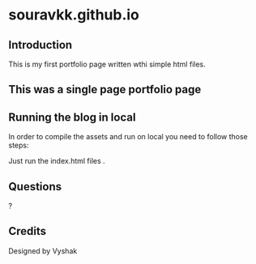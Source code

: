 # souravkk.github.io
## Introduction

This is my first portfolio page written wthi simple html files.
  
## This was a single page portfolio page


  
## Running the blog in local

In order to compile the assets and run on local you need to follow those steps:

Just run the index.html files .



## Questions


?

## Credits
Designed by Vyshak 
